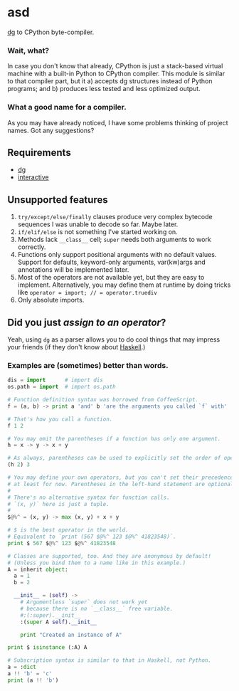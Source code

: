 # asd

[dg](https://github.com/pyos/dg) to CPython byte-compiler.

### Wait, what?

In case you don't know that already, CPython is just a stack-based virtual
machine with a built-in Python to CPython compiler. This module is similar
to that compiler part, but it a) accepts dg structures instead of Python
programs; and b) produces less tested and less optimized output.

### What a good name for a compiler.

As you may have already noticed, I have some problems thinking of project names.
Got any suggestions?

## Requirements

 * [dg](https://github.com/pyos/dg)
 * [interactive](https://github.com/pyos/interactive)

## Unsupported features

1. `try/except/else/finally` clauses produce very complex bytecode sequences I was unable to decode so far. Maybe later.
2. `if/elif/else` is not something I've started working on.
3. Methods lack `__class__` cell; `super` needs both arguments to work correctly.
4. Functions only support positional arguments with no default values. Support for defaults, keyword-only arguments, var(kw)args and annotations will be implemented later.
5. Most of the operators are not available yet, but they are easy to implement. Alternatively, you may define them at runtime by doing tricks like `operator = import; // = operator.truediv`
6. Only absolute imports.

## Did you just *assign to an operator*?

Yeah, using `dg` as a parser allows you to do cool things that may impress your
friends (if they don't know about [Haskell](http://www.haskell.org/).)

### Examples are (sometimes) better than words.

```python
dis = import      # import dis
os.path = import  # import os.path

# Function definition syntax was borrowed from CoffeeScript.
f = (a, b) -> print a 'and' b 'are the arguments you called `f` with'

# That's how you call a function.
f 1 2

# You may omit the parentheses if a function has only one argument.
h = x -> y -> x + y

# As always, parentheses can be used to explicitly set the order of operations.
(h 2) 3

# You may define your own operators, but you can't set their precedence,
# at least for now. Parentheses in the left-hand statement are optional.
#
# There's no alternative syntax for function calls.
# `(x, y)` here is just a tuple.
#
$@%^ = (x, y) -> max (x, y) + x + y

# $ is the best operator in the world.
# Equivalent to `print (567 $@%^ 123 $@%^ 41823548)`.
print $ 567 $@%^ 123 $@%^ 41823548

# Classes are supported, too. And they are anonymous by default!
# (Unless you bind them to a name like in this example.)
A = inherit object:
  a = 1
  b = 2

  __init__ = (self) ->
    # Argumentless `super` does not work yet
    # because there is no `__class__` free variable.
    #:(:super).__init__
    :(super A self).__init__

    print "Created an instance of A"

print $ isinstance (:A) A

# Subscription syntax is similar to that in Haskell, not Python.
a = :dict
a !! 'b' = 'c'
print (a !! 'b')
```

